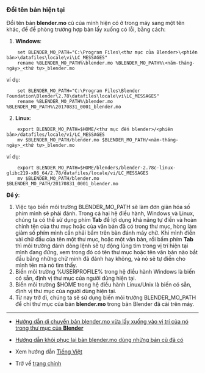 ### Đổi tên bản hiện tại
Đổi tên bản **blender.mo** cũ của mình hiện có ở trong máy sang một tên khác, để đề phòng trường hợp bản lấy xuống có lỗi, bằng cách:

1. **Windows**:
```shell
    set BLENDER_MO_PATH="C:\Program Files\<thư mục của Blender>\<phiên bản>\datafiles\locale\vi\LC_MESSAGES"
    rename %BLENDER_MO_PATH%\blender.mo %BLENDER_MO_PATH%\<năm-tháng-ngày>_<thứ tự>_blender.mo    
```
ví dụ:
```shell
    set BLENDER_MO_PATH="C:\Program Files\Blender Foundation\Blender\2.78\datafiles\locale\vi\LC_MESSAGES"
    rename %BLENDER_MO_PATH%\blender.mo %BLENDER_MO_PATH%\20170831_0001_blender.mo
```    

2. **Linux**:
```shell
    export BLENDER_MO_PATH=$HOME/<thư mục đến blender>/<phiên bản>/datafiles/locale/vi/LC_MESSAGES
    mv $BLENDER_MO_PATH/blender.mo $BLENDER_MO_PATH/<năm-tháng-ngày>_<thứ tự>_blender.mo  
```
ví dụ:
```shell
    export BLENDER_MO_PATH=$HOME/blenders/blender-2.78c-linux-glibc219-x86_64/2.78/datafiles/locale/vi/LC_MESSAGES
    mv $BLENDER_MO_PATH/blender.mo $BLENDER_MO_PATH/20170831_0001_blender.mo
```                                
    
**Để ý**: 
1. Việc tạo biến môi trường BLENDER_MO_PATH sẽ làm đơn giản hóa số phím mình sẽ phải đánh. Trong cả hai hệ điều hành, Windows và Linux, chúng ta có thể sử dụng phím **Tab** để lợi dụng khả năng tự điền và hoàn chỉnh tên của thư mục hoặc của văn bản đã có trong thư mục, hòng làm giảm số phím mình cần phải bấm trên bàn đánh máy chữ. Khi mình điền vài chữ đầu của tên một thư mục, hoặc một văn bản, rồi bấm phím **Tab** thì môi trường đánh dòng lệnh sẽ tự động lùng tìm trong vị trí hiện tại mình đang đứng, xem trong đó có tên thư mục hoặc tên văn bản nào bắt đầu bằng những chữ mình đã đánh hay không, và nó sẽ tự điền cho mình tên mà nó tìm thấy.
2. Biến môi trường %USERPROFILE% trong hệ điều hành Windows là biến có sẵn, định vị thư mục của người dùng hiện tại.
3. Biến môi trường $HOME trong hệ điều hành Linux/Unix là biến có sẵn, định vị thư mục của người dùng hiện tại.
4. Từ nay trở đi, chúng ta sẽ sử dụng biến môi trường BLENDER_MO_PATH để chỉ thư mục của bản **blender.mo** trong bản Blender đã cài trên máy.

---
- [Hướng dẫn di chuyển bản blender.mo vừa lấy xuống vào vị trí của nó trong thư mục của **Blender**](vi_move_new_blender_mo_into_place.md)

- [Hướng dẫn khôi phục lại bản blender.mo dùng những bản cũ đã có](vi_restore_from_backup_blender_mo.md)

- Xem hướng dẫn [Tiếng Việt](vi_readme.md)

- Trở về [trang chính](https://github.com/hoangduytran/blender-internationalisation)

